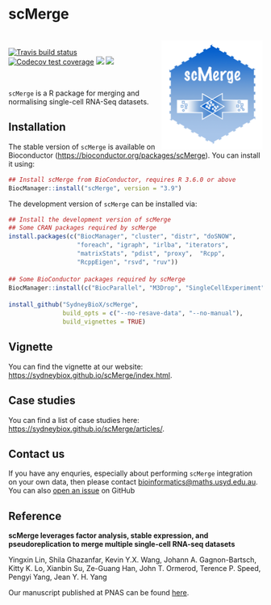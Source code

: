 
<!-- README.md is generated from README.Rmd. Please edit that file -->

# scMerge

<br />

<img src="https://github.com/SydneyBioX/scMerge/raw/master/inst/logo.png" align="right" width="200" />

[![Travis build
status](https://travis-ci.org/SydneyBioX/scMerge.svg?branch=master)](https://travis-ci.org/SydneyBioX/scMerge)
[![Codecov test
coverage](https://codecov.io/gh/SydneyBioX/scMerge/branch/master/graph/badge.svg)](https://codecov.io/gh/SydneyBioX/scMerge?branch=master)
[![](https://img.shields.io/badge/doi-10.1073/pnas.1820006116-blue.svg)](https://doi.org/10.1073/pnas.1820006116)
[![](https://img.shields.io/github/last-commit/SydneyBioX/scMerge.svg)](https://github.com/SydneyBioX/scMerge/commits/master)

<br />

`scMerge` is a R package for merging and normalising single-cell RNA-Seq
datasets.

## Installation

The stable version of `scMerge` is available on Bioconductor
(<https://bioconductor.org/packages/scMerge>). You can install it using:

``` r
## Install scMerge from BioConductor, requires R 3.6.0 or above
BiocManager::install("scMerge", version = "3.9")
```

The development version of `scMerge` can be installed via:

``` r
## Install the development version of scMerge
## Some CRAN packages required by scMerge
install.packages(c("BiocManager", "cluster", "distr", "doSNOW", 
                   "foreach", "igraph", "irlba", "iterators", 
                   "matrixStats", "pdist", "proxy",  "Rcpp", 
                   "RcppEigen", "rsvd", "ruv"))

## Some BioConductor packages required by scMerge
BiocManager::install(c("BiocParallel", "M3Drop", "SingleCellExperiment"))

install_github("SydneyBioX/scMerge", 
               build_opts = c("--no-resave-data", "--no-manual"),
               build_vignettes = TRUE)
```

## Vignette

You can find the vignette at our website:
<https://sydneybiox.github.io/scMerge/index.html>.

## Case studies

You can find a list of case studies here:
<https://sydneybiox.github.io/scMerge/articles/>.

## Contact us

If you have any enquries, especially about performing `scMerge`
integration on your own data, then please contact
<bioinformatics@maths.usyd.edu.au>. You can also [open an
issue](https://github.com/SydneyBioX/scMerge/issues) on GitHub

## Reference

**scMerge leverages factor analysis, stable expression, and
pseudoreplication to merge multiple single-cell RNA-seq datasets**

Yingxin Lin, Shila Ghazanfar, Kevin Y.X. Wang, Johann A. Gagnon-Bartsch,
Kitty K. Lo, Xianbin Su, Ze-Guang Han, John T. Ormerod, Terence P.
Speed, Pengyi Yang, Jean Y. H. Yang

Our manuscript published at PNAS can be found
[here](http://www.pnas.org/lookup/doi/10.1073/pnas.1820006116).
